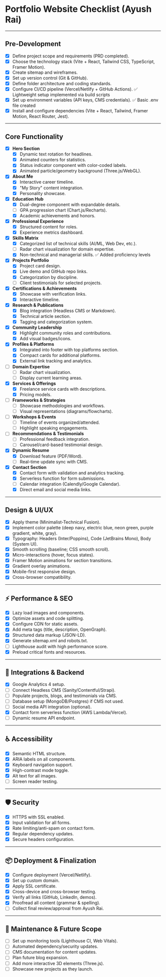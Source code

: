 # Portfolio Website Checklist (Ayush Rai)

---

## Pre-Development

- [x] Define project scope and requirements (PRD completed).
- [x] Choose the technology stack (Vite + React, Tailwind CSS, TypeScript, Framer Motion).
- [x] Create sitemap and wireframes.
- [x] Set up version control (Git & GitHub).
- [x] Define folder architecture and coding standards.
- [x] Configure CI/CD pipeline (Vercel/Netlify + GitHub Actions). ✅ Lightweight setup implemented via build scripts
- [x] Set up environment variables (API keys, CMS credentials). ✅ Basic .env file created
- [x] Install and configure dependencies (Vite + React, Tailwind, Framer Motion, React Router, Jest).

---

## Core Functionality

- [x] **Hero Section**
  - [x] Dynamic text rotation for headlines.
  - [x] Animated counters for statistics.
  - [x] Status indicator component with color-coded labels.
  - [x] Animated particle/geometry background (Three.js/WebGL).

- [x] **About Me**
  - [x] Interactive career timeline.
  - [x] "My Story" content integration.
  - [x] Personality showcase.

- [x] **Education Hub**
  - [x] Dual-degree component with expandable details.
  - [ ] GPA progression chart (Chart.js/Recharts).
  - [x] Academic achievements and honors.

- [x] **Professional Experience**
  - [x] Structured content for roles.
  - [x] Experience metrics dashboard.

- [x] **Skills Matrix**
  - [x] Categorized list of technical skills (AI/ML, Web Dev, etc.).
  - [ ] Radar chart visualization for domain expertise.
  - [x] Non-technical and managerial skills. ✅ Added proficiency levels

- [x] **Projects Portfolio**
  - [x] Project card design.
  - [x] Live demo and GitHub repo links.
  - [x] Categorization by discipline.
  - [ ] Client testimonials for selected projects.

- [x] **Certifications & Achievements**
  - [x] Showcase with verification links.
  - [x] Interactive timeline.

- [x] **Research & Publications**
  - [x] Blog integration (Headless CMS or Markdown).
  - [x] Technical article section.
  - [x] Tagging and categorization system.

- [x] **Community Leadership**
  - [x] Highlight community roles and contributions.
  - [x] Add visual badges/icons.

- [x] **Profiles & Platforms**
  - [x] Integrated into footer with top platforms section.
  - [x] Compact cards for additional platforms.
  - [x] External link tracking and analytics.

- [ ] **Domain Expertise**
  - [ ] Radar chart visualization.
  - [ ] Display current learning areas.

- [x] **Services & Offerings**
  - [x] Freelance service cards with descriptions.
  - [x] Pricing models.

- [ ] **Frameworks & Strategies**
  - [ ] Showcase methodologies and workflows.
  - [ ] Visual representations (diagrams/flowcharts).

- [ ] **Workshops & Events**
  - [ ] Timeline of events organized/attended.
  - [ ] Highlight speaking engagements.

- [ ] **Recommendations & Testimonials**
  - [ ] Professional feedback integration.
  - [ ] Carousel/card-based testimonial design.

- [x] **Dynamic Resume**
  - [x] Download feature (PDF/Word).
  - [ ] Real-time update sync with CMS.

- [x] **Contact Section**
  - [x] Contact form with validation and analytics tracking.
  - [x] Serverless function for form submissions.
  - [ ] Calendar integration (Calendly/Google Calendar).
  - [x] Direct email and social media links.

---

## Design & UI/UX

- [x] Apply theme (Minimalist-Technical Fusion).
- [x] Implement color palette (deep navy, electric blue, neon green, purple gradient, white, gray).
- [x] Typography: Headers (Inter/Poppins), Code (JetBrains Mono), Body (System UI).
- [x] Smooth scrolling (baseline; CSS smooth scroll).
- [x] Micro-interactions (hover, focus states).
- [x] Framer Motion animations for section transitions.
- [x] Gradient overlay animations.
- [x] Mobile-first responsive design.
- [x] Cross-browser compatibility.

---

## ⚡ Performance & SEO

- [x] Lazy load images and components.
- [x] Optimize assets and code splitting.
- [x] Configure CDN for static assets.
- [x] Add meta tags (title, description, OpenGraph).
- [x] Structured data markup (JSON-LD).
- [x] Generate sitemap.xml and robots.txt.
- [ ] Lighthouse audit with high performance score.
- [x] Preload critical fonts and resources.

---

## 🔌 Integrations & Backend

- [x] Google Analytics 4 setup.
- [ ] Connect Headless CMS (Sanity/Contentful/Strapi).
- [ ] Populate projects, blogs, and testimonials via CMS.
- [ ] Database setup (MongoDB/Postgres) if CMS not used.
- [ ] Social media API integration (optional).
- [x] Contact form serverless function (AWS Lambda/Vercel).
- [ ] Dynamic resume API endpoint.

---

## ♿ Accessibility

- [x] Semantic HTML structure.
- [x] ARIA labels on all components.
- [x] Keyboard navigation support.
- [x] High-contrast mode toggle.
- [x] Alt text for all images.
- [ ] Screen reader testing.

---

## 🛡️ Security

- [x] HTTPS with SSL enabled.
- [x] Input validation for all forms.
- [x] Rate limiting/anti-spam on contact form.
- [x] Regular dependency updates.
- [x] Secure headers configuration.

---

## 📦 Deployment & Finalization

- [x] Configure deployment (Vercel/Netlify).
- [x] Set up custom domain.
- [x] Apply SSL certificate.
- [x] Cross-device and cross-browser testing.
- [x] Verify all links (GitHub, LinkedIn, demos).
- [x] Proofread all content (grammar & spelling).
- [ ] Collect final review/approval from Ayush Rai.

---

## 🔄 Maintenance & Future Scope

- [ ] Set up monitoring tools (Lighthouse CI, Web Vitals).
- [ ] Automated dependency/security updates.
- [ ] CMS documentation for content updates.
- [ ] Plan future blog expansion.
- [ ] Add more interactive 3D elements (Three.js).
- [ ] Showcase new projects as they launch.
